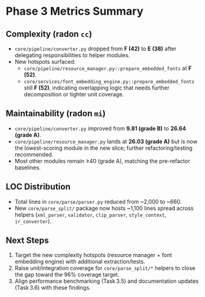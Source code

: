 # Phase 3 Metrics Summary

## Complexity (radon `cc`)
- `core/pipeline/converter.py` dropped from **F (42)** to **E (38)** after delegating responsibilities to helper modules.
- New hotspots surfaced:
  - `core/pipeline/resource_manager.py::prepare_embedded_fonts` at **F (52)**.
  - `core/services/font_embedding_engine.py::prepare_embedded_fonts` still **F (52)**, indicating overlapping logic that needs further decomposition or tighter unit coverage.

## Maintainability (radon `mi`)
- `core/pipeline/converter.py` improved from **9.81 (grade B)** to **26.64 (grade A)**.
- `core/pipeline/resource_manager.py` lands at **26.03 (grade A)** but is now the lowest-scoring module in the new slice; further refactoring/testing recommended.
- Most other modules remain ≥40 (grade A), matching the pre-refactor baselines.

## LOC Distribution
- Total lines in `core/parse/parser.py` reduced from ~2,000 to ~660.
- New `core/parse_split/` package now hosts ~1,100 lines spread across helpers (`xml_parser`, `validator`, `clip_parser`, `style_context`, `ir_converter`).

## Next Steps
1. Target the new complexity hotspots (resource manager + font embedding engine) with additional extraction/tests.
2. Raise unit/integration coverage for `core/parse_split/*` helpers to close the gap toward the 96% coverage target.
3. Align performance benchmarking (Task 3.5) and documentation updates (Task 3.6) with these findings.

